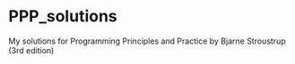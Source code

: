 # PPP_solutions
My solutions for Programming Principles and Practice by Bjarne Stroustrup (3rd edition)
